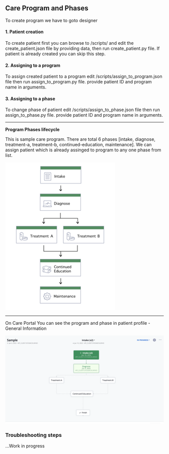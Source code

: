 ## Care Program and Phases
To create program we have to goto designer

#### 1. Patient creation
To create patient first you can browse to /scripts/ and edit the create_patient.json file by providing data,
then run create_patient.py file. If patient is already created you can skip this step.


#### 2. Assigning to a program
To assign created patient to a program edit /scripts/assign_to_program.json file then run assign_to_program.py file.
provide patient ID and program name in arguments.

#### 3. Assigning to a phase
To change phase of patient edit /scripts/assign_to_phase.json file then run assign_to_phase.py file.
provide patient ID and program name in arguments.

---
**Program Phases lifecycle**

This is sample care program. There are total 6 phases [intake, diagnose, treatment-a, treatment-b, continued-education, maintenance].
We can assign patient which is already assinged to program to any one phase from list. 


![ProgramPhases](static/program_phases.png)

---
On Care Portal You can see the program and phase in patient profile - General Information 


![ProgramPhases](static/program_phases_UI.png)

### Troubleshooting steps 
...Work in progress
